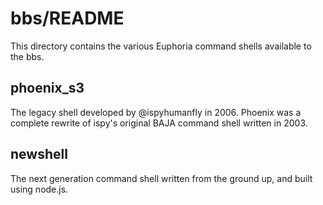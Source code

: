 # bbs/README
This directory contains the various Euphoria command shells available to the bbs.

## phoenix_s3
The legacy shell developed by @ispyhumanfly in 2006. Phoenix was a complete
rewrite of ispy's original BAJA command shell written in 2003.

## newshell
The next generation command shell written from the ground up, and built using node.js.
